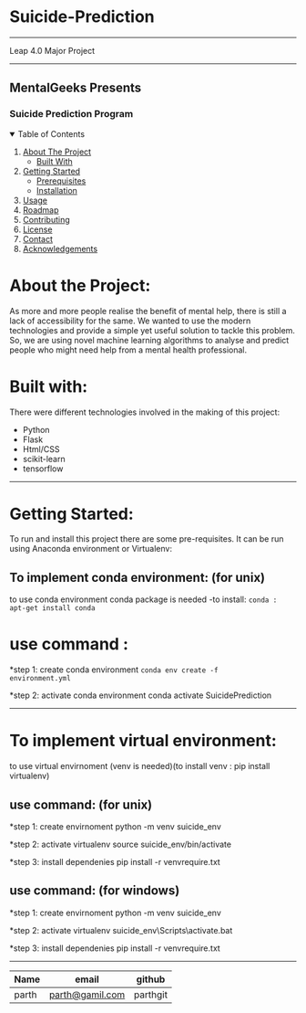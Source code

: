 # Suicide-Prediction
<hr> 
Leap 4.0 Major Project
<hr>

<h2>MentalGeeks Presents</h2>
<h3>Suicide Prediction Program</h3>
 <!-- TABLE OF CONTENTS -->
<details open="open">
  <summary>Table of Contents</summary>
  <ol>
    <li>
      <a href="#about-the-project">About The Project</a>
      <ul>
        <li><a href="#built-with">Built With</a></li>
      </ul>
    </li>
    <li>
      <a href="#getting-started">Getting Started</a>
      <ul>
        <li><a href="#prerequisites">Prerequisites</a></li>
        <li><a href="#installation">Installation</a></li>
      </ul>
    </li>
    <li><a href="#usage">Usage</a></li>
    <li><a href="#roadmap">Roadmap</a></li>
    <li><a href="#contributing">Contributing</a></li>
    <li><a href="#license">License</a></li>
    <li><a href="#contact">Contact</a></li>
    <li><a href="#acknowledgements">Acknowledgements</a></li>
  </ol>
</details>

# About the Project:
<p>As more and more people realise the benefit of mental help, there is still a lack of accessibility for the same. We wanted to use the modern technologies and provide a simple yet useful solution to tackle this problem. So, we are using novel machine learning algorithms to analyse and predict people who might need help from a mental health professional. </p>

# Built with:
<p>There were different technologies involved in the making of this project:</p>
<ul>
 <li>Python</li>
 <li>Flask</li>
 <li>Html/CSS</li>
 <li>scikit-learn</li>
 <li>tensorflow</li>
</ul>
<hr>

# Getting Started:
To run and install this project there are some pre-requisites. It can be run using Anaconda environment or Virtualenv:

## To implement conda environment: (for unix)

to use conda environment conda package is needed
-to install: 
<code>conda : apt-get install conda</code>
# use command :
*step 1: create conda environment
        <code>conda env create -f environment.yml</code>
        
*step 2: activate conda environment
        conda activate SuicidePrediction
<hr>

# To implement virtual environment:
to use virtual envirnoment (venv is needed)(to install venv : pip install virtualenv)

## use command: (for unix)
*step 1: create envirnoment
        python -m venv suicide_env
        
*step 2: activate virtualenv
        source suicide_env/bin/activate
        
*step 3: install dependenies
        pip install -r venvrequire.txt

## use command: (for windows)
*step 1: create envirnoment
        python -m venv suicide_env
        
*step 2: activate virtualenv
        suicide_env\Scripts\activate.bat
        
*step 3: install dependenies
        pip install -r venvrequire.txt
<hr>






|Name|email|github|
--- | --- | ---
|parth|parth@gamil.com|parthgit|
